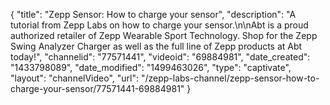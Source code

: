 {
    "title": "Zepp Sensor: How to charge your sensor",
    "description": "A tutorial from Zepp Labs on how to charge your sensor.\n\nAbt is a proud authorized retailer of Zepp Wearable Sport Technology. Shop for the Zepp Swing Analyzer Charger as well as the full line of Zepp products at Abt today!",
    "channelid": "77571441",
    "videoid": "69884981",
    "date_created": "1433798089",
    "date_modified": "1499463026",
    "type": "captivate",
    "layout": "channelVideo",
    "url": "\/zepp-labs-channel\/zepp-sensor-how-to-charge-your-sensor\/77571441-69884981"
}